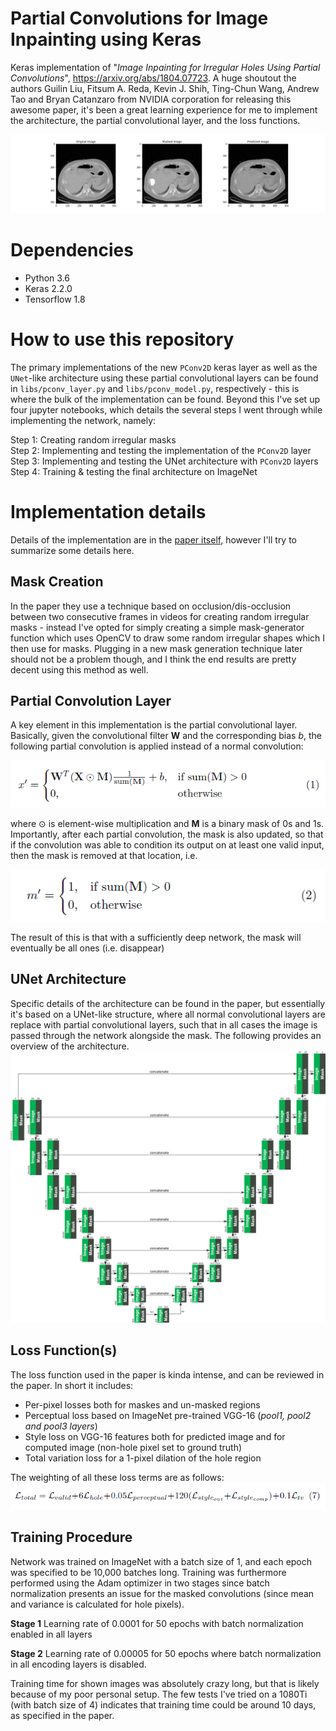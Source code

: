 # Partial Convolutions for Image Inpainting using Keras
Keras implementation of "*Image Inpainting for Irregular Holes Using Partial Convolutions*", https://arxiv.org/abs/1804.07723. A huge shoutout the authors Guilin Liu, Fitsum A. Reda, Kevin J. Shih, Ting-Chun Wang, Andrew Tao and Bryan Catanzaro from NVIDIA corporation for releasing this awesome paper, it's been a great learning experience for me to implement the architecture, the partial convolutional layer, and the loss functions. 

<img src='./data/images/img_test_result.PNG' />

# Dependencies
* Python 3.6
* Keras 2.2.0
* Tensorflow 1.8

# How to use this repository
The primary implementations of the new `PConv2D` keras layer as well as the `UNet`-like architecture using these partial convolutional layers can be found in `libs/pconv_layer.py` and `libs/pconv_model.py`, respectively - this is where the bulk of the implementation can be found. Beyond this I've set up four jupyter notebooks, which details the several steps I went through while implementing the network, namely:

Step 1: Creating random irregular masks<br />
Step 2: Implementing and testing the implementation of the `PConv2D` layer<br />
Step 3: Implementing and testing the UNet architecture with `PConv2D` layers<br />
Step 4: Training & testing the final architecture on ImageNet

# Implementation details
Details of the implementation are in the [paper itself](https://arxiv.org/abs/1804.07723), however I'll try to summarize some details here.

## Mask Creation
In the paper they use a technique based on occlusion/dis-occlusion between two consecutive frames in videos for creating random irregular masks - instead I've opted for simply creating a simple mask-generator function which uses OpenCV to draw some random irregular shapes which I then use for masks. Plugging in a new mask generation technique later should not be a problem though, and I think the end results are pretty decent using this method as well.

## Partial Convolution Layer
A key element in this implementation is the partial convolutional layer. Basically, given the convolutional filter **W** and the corresponding bias *b*, the following partial convolution is applied instead of a normal convolution:

<img src='./data/images/eq1.PNG' />

where ⊙ is element-wise multiplication and **M** is a binary mask of 0s and 1s. Importantly, after each partial convolution, the mask is also updated, so that if the convolution was able to condition its output on at least one valid input, then the mask is removed at that location, i.e.

<img src='./data/images/eq2.PNG' />

The result of this is that with a sufficiently deep network, the mask will eventually be all ones (i.e. disappear)

## UNet Architecture
Specific details of the architecture can be found in the paper, but essentially it's based on a UNet-like structure, where all normal convolutional layers are replace with partial convolutional layers, such that in all cases the image is passed through the network alongside the mask. The following provides an overview of the architecture.
<img src='./data/images/architecture.png' />

## Loss Function(s)
The loss function used in the paper is kinda intense, and can be reviewed in the paper. In short it includes:

* Per-pixel losses both for maskes and un-masked regions
* Perceptual loss based on ImageNet pre-trained VGG-16 (*pool1, pool2 and pool3 layers*)
* Style loss on VGG-16 features both for predicted image and for computed image (non-hole pixel set to ground truth)
* Total variation loss for a 1-pixel dilation of the hole region

The weighting of all these loss terms are as follows:
<img src='./data/images/eq7.PNG' />

## Training Procedure
Network was trained on ImageNet with a batch size of 1, and each epoch was specified to be 10,000 batches long. Training was furthermore performed using the Adam optimizer in two stages since batch normalization presents an issue for the masked convolutions (since mean and variance is calculated for hole pixels).

**Stage 1**
Learning rate of 0.0001 for 50 epochs with batch normalization enabled in all layers

**Stage 2**
Learning rate of 0.00005 for 50 epochs where batch normalization in all encoding layers is disabled.

Training time for shown images was absolutely crazy long, but that is likely because of my poor personal setup. The few tests I've tried on a 1080Ti (with batch size of 4) indicates that training time could be around 10 days, as specified in the paper.
